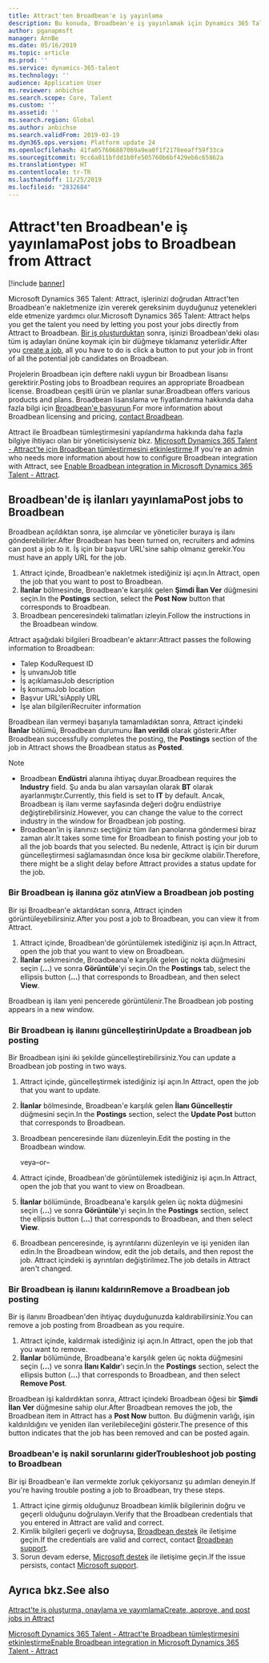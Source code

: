 ```yaml
---
title: Attract'ten Broadbean'e iş yayınlama
description: Bu konuda, Broadbean'e iş yayınlamak için Dynamics 365 Talent - Attract'i kullanma açıklanmaktadır.
author: pganapmsft
manager: AnnBe
ms.date: 05/16/2019
ms.topic: article
ms.prod: ''
ms.service: dynamics-365-talent
ms.technology: ''
audience: Application User
ms.reviewer: anbichse
ms.search.scope: Core, Talent
ms.custom: ''
ms.assetid: ''
ms.search.region: Global
ms.author: anbichse
ms.search.validFrom: 2019-03-19
ms.dyn365.ops.version: Platform update 24
ms.openlocfilehash: 41fa057606887069a9ea0f1f2178eeaff59f33ca
ms.sourcegitcommit: 9cc6a011bfdd1b0fe505760b6bf429eb6c65862a
ms.translationtype: HT
ms.contentlocale: tr-TR
ms.lasthandoff: 11/25/2019
ms.locfileid: "2832684"
---
```

# <a name="post-jobs-to-broadbean-from-attract"></a><span data-ttu-id="1c963-103">Attract'ten Broadbean'e iş yayınlama</span><span class="sxs-lookup"><span data-stu-id="1c963-103">Post jobs to Broadbean from Attract</span></span>

[!include [banner](includes/banner.md)]

<span data-ttu-id="1c963-104">Microsoft Dynamics 365 Talent: Attract, işlerinizi doğrudan Attract'ten Broadbean'e nakletmenize izin vererek gereksinim duyduğunuz yetenekleri elde etmenize yardımcı olur.</span><span class="sxs-lookup"><span data-stu-id="1c963-104">Microsoft Dynamics 365 Talent: Attract helps you get the talent you need by letting you post your jobs directly from Attract to Broadbean.</span></span> <span data-ttu-id="1c963-105">[Bir iş oluşturduktan](./creating-jobs-attract.md) sonra, işinizi Broadbean'deki olası tüm iş adayları önüne koymak için bir düğmeye tıklamanız yeterlidir.</span><span class="sxs-lookup"><span data-stu-id="1c963-105">After you [create a job](./creating-jobs-attract.md), all you have to do is click a button to put your job in front of all the potential job candidates on Broadbean.</span></span>

<span data-ttu-id="1c963-106">Projelerin Broadbean için deftere nakli uygun bir Broadbean lisansı gerektirir.</span><span class="sxs-lookup"><span data-stu-id="1c963-106">Posting jobs to Broadbean requires an appropriate Broadbean license.</span></span> <span data-ttu-id="1c963-107">Broadbean çeşitli ürün ve planlar sunar.</span><span class="sxs-lookup"><span data-stu-id="1c963-107">Broadbean offers various products and plans.</span></span> <span data-ttu-id="1c963-108">Broadbean lisanslama ve fiyatlandırma hakkında daha fazla bilgi için [Broadbean'e başvurun](https://www.broadbean.com/contact-us/).</span><span class="sxs-lookup"><span data-stu-id="1c963-108">For more information about Broadbean licensing and pricing, [contact Broadbean](https://www.broadbean.com/contact-us/).</span></span>

<span data-ttu-id="1c963-109">Attract ile Broadbean tümleştirmesini yapılandırma hakkında daha fazla bilgiye ihtiyacı olan bir yöneticisiyseniz bkz. [Microsoft Dynamics 365 Talent - Attract'te için Broadbean tümleştirmesini etkinleştirme](./attract-admin-job-board-settings.md).</span><span class="sxs-lookup"><span data-stu-id="1c963-109">If you're an admin who needs more information about how to configure Broadbean integration with Attract, see [Enable Broadbean integration in Microsoft Dynamics 365 Talent - Attract](./attract-admin-job-board-settings.md).</span></span>

## <a name="post-jobs-to-broadbean"></a><span data-ttu-id="1c963-110">Broadbean'de iş ilanları yayınlama</span><span class="sxs-lookup"><span data-stu-id="1c963-110">Post jobs to Broadbean</span></span>

<span data-ttu-id="1c963-111">Broadbean açıldıktan sonra, işe alımcılar ve yöneticiler buraya iş ilanı gönderebilirler.</span><span class="sxs-lookup"><span data-stu-id="1c963-111">After Broadbean has been turned on, recruiters and admins can post a job to it.</span></span> <span data-ttu-id="1c963-112">İş için bir başvur URL'sine sahip olmanız gerekir.</span><span class="sxs-lookup"><span data-stu-id="1c963-112">You must have an apply URL for the job.</span></span>

1. <span data-ttu-id="1c963-113">Attract içinde, Broadbean'e nakletmek istediğiniz işi açın.</span><span class="sxs-lookup"><span data-stu-id="1c963-113">In Attract, open the job that you want to post to Broadbean.</span></span>
2. <span data-ttu-id="1c963-114">**İlanlar** bölmesinde, Broadbean'e karşılık gelen **Şimdi İlan Ver** düğmesini seçin.</span><span class="sxs-lookup"><span data-stu-id="1c963-114">In the **Postings** section, select the **Post Now** button that corresponds to Broadbean.</span></span>
3. <span data-ttu-id="1c963-115">Broadbean penceresindeki talimatları izleyin.</span><span class="sxs-lookup"><span data-stu-id="1c963-115">Follow the instructions in the Broadbean window.</span></span>

<span data-ttu-id="1c963-116">Attract aşağıdaki bilgileri Broadbean'e aktarır:</span><span class="sxs-lookup"><span data-stu-id="1c963-116">Attract passes the following information to Broadbean:</span></span>

- <span data-ttu-id="1c963-117">Talep Kodu</span><span class="sxs-lookup"><span data-stu-id="1c963-117">Request ID</span></span>
- <span data-ttu-id="1c963-118">İş unvanı</span><span class="sxs-lookup"><span data-stu-id="1c963-118">Job title</span></span>
- <span data-ttu-id="1c963-119">İş açıklaması</span><span class="sxs-lookup"><span data-stu-id="1c963-119">Job description</span></span>
- <span data-ttu-id="1c963-120">İş konumu</span><span class="sxs-lookup"><span data-stu-id="1c963-120">Job location</span></span>
- <span data-ttu-id="1c963-121">Başvur URL'si</span><span class="sxs-lookup"><span data-stu-id="1c963-121">Apply URL</span></span>
- <span data-ttu-id="1c963-122">İşe alan bilgileri</span><span class="sxs-lookup"><span data-stu-id="1c963-122">Recruiter information</span></span>

<span data-ttu-id="1c963-123">Broadbean ilan vermeyi başarıyla tamamladıktan sonra, Attract içindeki **İlanlar** bölümü, Broadbean durumunu **İlan verildi** olarak gösterir.</span><span class="sxs-lookup"><span data-stu-id="1c963-123">After Broadbean successfully completes the posting, the **Postings** section of the job in Attract shows the Broadbean status as **Posted**.</span></span>

> [!NOTE]
> - <span data-ttu-id="1c963-124">Broadbean **Endüstri** alanına ihtiyaç duyar.</span><span class="sxs-lookup"><span data-stu-id="1c963-124">Broadbean requires the **Industry** field.</span></span> <span data-ttu-id="1c963-125">Şu anda bu alan varsayılan olarak **BT** olarak ayarlanmıştır.</span><span class="sxs-lookup"><span data-stu-id="1c963-125">Currently, this field is set to **IT** by default.</span></span> <span data-ttu-id="1c963-126">Ancak, Broadbean iş ilanı verme sayfasında değeri doğru endüstriye değiştirebilirsiniz.</span><span class="sxs-lookup"><span data-stu-id="1c963-126">However, you can change the value to the correct industry in the window for Broadbean job posting.</span></span>
> - <span data-ttu-id="1c963-127">Broadbean'in iş ilanınızı seçtiğiniz tüm ilan panolarına göndermesi biraz zaman alır.</span><span class="sxs-lookup"><span data-stu-id="1c963-127">It takes some time for Broadbean to finish posting your job to all the job boards that you selected.</span></span> <span data-ttu-id="1c963-128">Bu nedenle, Attract iş için bir durum güncelleştirmesi sağlamasından önce kısa bir gecikme olabilir.</span><span class="sxs-lookup"><span data-stu-id="1c963-128">Therefore, there might be a slight delay before Attract provides a status update for the job.</span></span>

### <a name="view-a-broadbean-job-posting"></a><span data-ttu-id="1c963-129">Bir Broadbean iş ilanına göz atın</span><span class="sxs-lookup"><span data-stu-id="1c963-129">View a Broadbean job posting</span></span>

<span data-ttu-id="1c963-130">Bir işi Broadbean'e aktardıktan sonra, Attract içinden görüntüleyebilirsiniz.</span><span class="sxs-lookup"><span data-stu-id="1c963-130">After you post a job to Broadbean, you can view it from Attract.</span></span>

1. <span data-ttu-id="1c963-131">Attract içinde, Broadbean'de görüntülemek istediğiniz işi açın.</span><span class="sxs-lookup"><span data-stu-id="1c963-131">In Attract, open the job that you want to view on Broadbean.</span></span>
2. <span data-ttu-id="1c963-132">**İlanlar** sekmesinde, Broadbeana'e karşılık gelen üç nokta düğmesini seçin (**...**) ve sonra **Görüntüle**'yi seçin.</span><span class="sxs-lookup"><span data-stu-id="1c963-132">On the **Postings** tab, select the ellipsis button (**...**) that corresponds to Broadbean, and then select **View**.</span></span>

<span data-ttu-id="1c963-133">Broadbean iş ilanı yeni pencerede görüntülenir.</span><span class="sxs-lookup"><span data-stu-id="1c963-133">The Broadbean job posting appears in a new window.</span></span>

### <a name="update-a-broadbean-job-posting"></a><span data-ttu-id="1c963-134">Bir Broadbean iş ilanını güncelleştirin</span><span class="sxs-lookup"><span data-stu-id="1c963-134">Update a Broadbean job posting</span></span>

<span data-ttu-id="1c963-135">Bir Broadbean işini iki şekilde güncelleştirebilirsiniz.</span><span class="sxs-lookup"><span data-stu-id="1c963-135">You can update a Broadbean job posting in two ways.</span></span>

1. <span data-ttu-id="1c963-136">Attract içinde, güncelleştirmek istediğiniz işi açın.</span><span class="sxs-lookup"><span data-stu-id="1c963-136">In Attract, open the job that you want to update.</span></span>
2. <span data-ttu-id="1c963-137">**İlanlar** bölmesinde, Broadbean'e karşılık gelen **İlanı Güncelleştir** düğmesini seçin.</span><span class="sxs-lookup"><span data-stu-id="1c963-137">In the **Postings** section, select the **Update Post** button that corresponds to Broadbean.</span></span>
3. <span data-ttu-id="1c963-138">Broadbean penceresinde ilanı düzenleyin.</span><span class="sxs-lookup"><span data-stu-id="1c963-138">Edit the posting in the Broadbean window.</span></span>

    <span data-ttu-id="1c963-139">veya</span><span class="sxs-lookup"><span data-stu-id="1c963-139">–or–</span></span>

1. <span data-ttu-id="1c963-140">Attract içinde, Broadbean'de görüntülemek istediğiniz işi açın.</span><span class="sxs-lookup"><span data-stu-id="1c963-140">In Attract, open the job that you want to view on Broadbean.</span></span>
2. <span data-ttu-id="1c963-141">**İlanlar** bölümünde, Broadbeana'e karşılık gelen üç nokta düğmesini seçin (**...**) ve sonra **Görüntüle**'yi seçin.</span><span class="sxs-lookup"><span data-stu-id="1c963-141">In the **Postings** section, select the ellipsis button (**...**) that corresponds to Broadbean, and then select **View**.</span></span>
3. <span data-ttu-id="1c963-142">Broadbean penceresinde, iş ayrıntılarını düzenleyin ve işi yeniden ilan edin.</span><span class="sxs-lookup"><span data-stu-id="1c963-142">In the Broadbean window, edit the job details, and then repost the job.</span></span> <span data-ttu-id="1c963-143">Attract içindeki iş ayrıntıları değiştirilmez.</span><span class="sxs-lookup"><span data-stu-id="1c963-143">The job details in Attract aren't changed.</span></span>

### <a name="remove-a-broadbean-job-posting"></a><span data-ttu-id="1c963-144">Bir Broadbean iş ilanını kaldırın</span><span class="sxs-lookup"><span data-stu-id="1c963-144">Remove a Broadbean job posting</span></span>

<span data-ttu-id="1c963-145">Bir iş ilanını Broadbean'den ihtiyaç duyduğunuzda kaldırabilirsiniz.</span><span class="sxs-lookup"><span data-stu-id="1c963-145">You can remove a job posting from Broadbean as you require.</span></span>

1. <span data-ttu-id="1c963-146">Attract içinde, kaldırmak istediğiniz işi açın.</span><span class="sxs-lookup"><span data-stu-id="1c963-146">In Attract, open the job that you want to remove.</span></span>
2. <span data-ttu-id="1c963-147">**İlanlar** bölümünde, Broadbeana'e karşılık gelen üç nokta düğmesini seçin (**...**) ve sonra **İlanı Kaldır**'ı seçin.</span><span class="sxs-lookup"><span data-stu-id="1c963-147">In the **Postings** section, select the ellipsis button (**...**) that corresponds to Broadbean, and then select **Remove Post**.</span></span>

<span data-ttu-id="1c963-148">Broadbean işi kaldırdıktan sonra, Attract içindeki Broadbean öğesi bir **Şimdi İlan Ver** düğmesine sahip olur.</span><span class="sxs-lookup"><span data-stu-id="1c963-148">After Broadbean removes the job, the Broadbean item in Attract has a **Post Now** button.</span></span> <span data-ttu-id="1c963-149">Bu düğmenin varlığı, işin kaldırıldığını ve yeniden ilan verilebileceğini gösterir.</span><span class="sxs-lookup"><span data-stu-id="1c963-149">The presence of this button indicates that the job has been removed and can be posted again.</span></span>

### <a name="troubleshoot-job-posting-to-broadbean"></a><span data-ttu-id="1c963-150">Broadbean'e iş nakil sorunlarını gider</span><span class="sxs-lookup"><span data-stu-id="1c963-150">Troubleshoot job posting to Broadbean</span></span>

<span data-ttu-id="1c963-151">Bir işi Broadbean'e ilan vermekte zorluk çekiyorsanız şu adımları deneyin.</span><span class="sxs-lookup"><span data-stu-id="1c963-151">If you're having trouble posting a job to Broadbean, try these steps.</span></span>

1. <span data-ttu-id="1c963-152">Attract içine girmiş olduğunuz Broadbean kimlik bilgilerinin doğru ve geçerli olduğunu doğrulayın.</span><span class="sxs-lookup"><span data-stu-id="1c963-152">Verify that the Broadbean credentials that you entered in Attract are valid and correct.</span></span>
2. <span data-ttu-id="1c963-153">Kimlik bilgileri geçerli ve doğruysa, [Broadbean destek](https://www.broadbean.com/resources/support/) ile iletişime geçin.</span><span class="sxs-lookup"><span data-stu-id="1c963-153">If the credentials are valid and correct, contact [Broadbean support](https://www.broadbean.com/resources/support/).</span></span>
3. <span data-ttu-id="1c963-154">Sorun devam ederse, [Microsoft destek](./talent-support.md) ile iletişime geçin.</span><span class="sxs-lookup"><span data-stu-id="1c963-154">If the issue persists, contact [Microsoft support](./talent-support.md).</span></span>

## <a name="see-also"></a><span data-ttu-id="1c963-155">Ayrıca bkz.</span><span class="sxs-lookup"><span data-stu-id="1c963-155">See also</span></span>

[<span data-ttu-id="1c963-156">Attract'te iş oluşturma, onaylama ve yayımlama</span><span class="sxs-lookup"><span data-stu-id="1c963-156">Create, approve, and post jobs in Attract</span></span>](./creating-jobs-attract.md)

[<span data-ttu-id="1c963-157">Microsoft Dynamics 365 Talent - Attract'te Broadbean tümleştirmesini etkinleştirme</span><span class="sxs-lookup"><span data-stu-id="1c963-157">Enable Broadbean integration in Microsoft Dynamics 365 Talent - Attract</span></span>](./attract-admin-job-board-settings.md)
